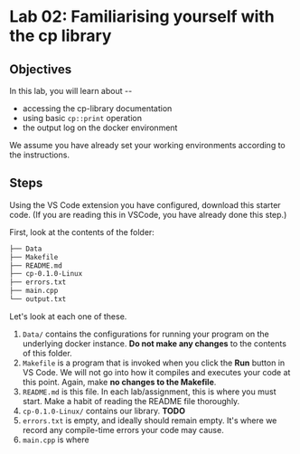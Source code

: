 # Lab 02: Familiarising yourself with the cp library

## Objectives

In this lab, you will learn about --

* accessing the cp-library documentation
* using basic `cp::print` operation
* the output log on the docker environment

We assume you have already set your working environments according to the  instructions.

## Steps

Using the VS Code extension you have configured, download this starter code. (If you are reading this in VSCode, you have already done this step.)

First, look at the contents of the folder:

```sh
├── Data
├── Makefile
├── README.md
├── cp-0.1.0-Linux
├── errors.txt
├── main.cpp
└── output.txt
```

Let's look at each one of these.

1. `Data/` contains the configurations for running your program on the underlying docker instance. **Do not make any changes** to the contents of this folder.
2. `Makefile` is a program that is invoked when you click the **Run** button in VS Code. We will not go into how it compiles and executes your code at this point. Again, make **no changes to the Makefile**.
3. `README.md` is this file. In each lab/assignment, this is where you must start. Make a habit of reading the README file thoroughly.
4. `cp-0.1.0-Linux/` contains our library. **TODO**
5. `errors.txt` is empty, and ideally should remain empty. It's where we record any compile-time errors your code may cause.
6. `main.cpp` is where 